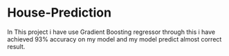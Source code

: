 # House-Prediction
In This project i have use Gradient Boosting regressor through this i have achieved 93% accuracy on my model and my model predict almost correct result.
